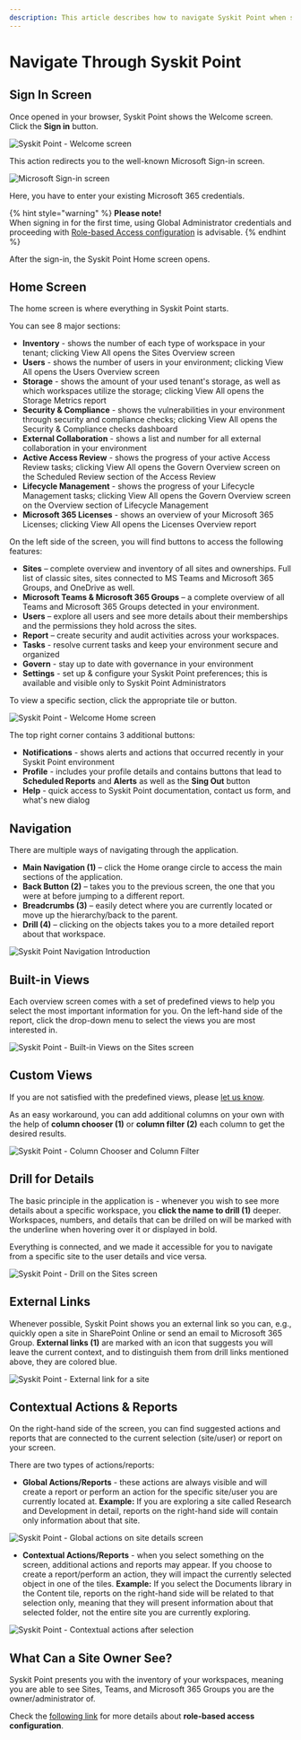 ```yaml
---
description: This article describes how to navigate Syskit Point when starting the application for the first time.
---
```


# Navigate Through Syskit Point

## Sign In Screen

Once opened in your browser, Syskit Point shows the Welcome screen. Click the **Sign in** button.

![Syskit Point - Welcome screen](../.gitbook/assets/syskit-point-quick-start-guide-welcome-screen.png)

This action redirects you to the well-known Microsoft Sign-in screen.

![Microsoft Sign-in screen](../.gitbook/assets/syskit-point-quick-start-guide-microsoft-sign-in-screen.png)

Here, you have to enter your existing Microsoft 365 credentials.

{% hint style="warning" %}
**Please note!**  
When signing in for the first time, using Global Administrator credentials and proceeding with [Role-based Access configuration](../configuration/enable-role-based-access.md) is advisable.
{% endhint %}

After the sign-in, the Syskit Point Home screen opens.

## Home Screen

The home screen is where everything in Syskit Point starts. 

You can see 8 major sections:

 * **Inventory** - shows the number of each type of workspace in your tenant; clicking View All opens the Sites Overview screen  
 * **Users** - shows the number of users in your environment; clicking View All opens the Users Overview screen
 * **Storage** - shows the amount of your used tenant's storage, as well as which workspaces utilize the storage; clicking View All opens the Storage Metrics report
 * **Security & Compliance** - shows the vulnerabilities in your environment through security and compliance checks; clicking View All opens the Security & Compliance checks dashboard
 * **External Collaboration** - shows a list and number for all external collaboration in your environment
 * **Active Access Review** - shows the progress of your active Access Review tasks; clicking View All opens the Govern Overview screen on the Scheduled Review section of the Access Review 
 * **Lifecycle Management** - shows the progress of your Lifecycle Management tasks; clicking View All opens the Govern Overview screen on the Overview section of Lifecycle Management
 * **Microsoft 365 Licenses** - shows an overview of your Microsoft 365 Licenses; clicking View All opens the Licenses Overview report

On the left side of the screen, you will find buttons to access the following features:

* **Sites** – complete overview and inventory of all sites and ownerships. Full list of classic sites, sites connected to MS Teams and Microsoft 365 Groups, and OneDrive as well. 
* **Microsoft Teams & Microsoft 365 Groups** – a complete overview of all Teams and Microsoft 365 Groups detected in your environment. 
* **Users** – explore all users and see more details about their memberships and the permissions they hold across the sites. 
* **Report** – create security and audit activities across your workspaces. 
* **Tasks** - resolve current tasks and keep your environment secure and organized
* **Govern** - stay up to date with governance in your environment
* **Settings** - set up & configure your Syskit Point preferences; this is available and visible only to Syskit Point Administrators

To view a specific section, click the appropriate tile or button.

![Syskit Point - Welcome Home screen](../.gitbook/assets/syskit-point-quick-start-guide-syskit-point-home-screen.png)

The top right corner contains 3 additional buttons:

  * **Notifications** - shows alerts and actions that occurred recently in your Syskit Point environment
  * **Profile** - includes your profile details and contains buttons that lead to **Scheduled Reports** and **Alerts** as well as the **Sing Out** button
  * **Help** - quick access to Syskit Point documentation, contact us form, and what's new dialog

## Navigation

There are multiple ways of navigating through the application.

* **Main Navigation (1)** – click the Home orange circle to access the main sections of the application. 
* **Back Button (2)** – takes you to the previous screen, the one that you were at before jumping to a different report. 
* **Breadcrumbs (3)** – easily detect where you are currently located or move up the hierarchy/back to the parent. 
* **Drill (4)** – clicking on the objects takes you to a more detailed report about that workspace. 


![Syskit Point Navigation Introduction](../.gitbook/assets/syskit-point-quick-start-guide-navigation-elements.png)

## Built-in Views

Each overview screen comes with a set of predefined views to help you select the most important information for you. On the left-hand side of the report, click the drop-down menu to select the views you are most interested in.

![Syskit Point - Built-in Views on the Sites screen](../.gitbook/assets/syskit-point-quick-start-guide-syskit-point-built-in-views-on-the-sites-screen.png)

## Custom Views

If you are not satisfied with the predefined views, please [let us know](https://feedback.syskit.com/).

As an easy workaround, you can add additional columns on your own with the help of **column chooser (1)** or **column filter (2)** each column to get the desired results.

![Syskit Point - Column Chooser and Column Filter](../.gitbook/assets/syskit-point-quick-start-guide-syskit-point-column-chooser-and-column-filter.png)

## Drill for Details

The basic principle in the application is - whenever you wish to see more details about a specific workspace, you **click the name to drill (1)** deeper. Workspaces, numbers, and details that can be drilled on will be marked with the underline when hovering over it or displayed in bold.

Everything is connected, and we made it accessible for you to navigate from a specific site to the user details and vice versa.

![Syskit Point - Drill on the Sites screen](../.gitbook/assets/syskit-point-quick-start-guide-syskit-point-drill-on-the-sites-screen.png)

## External Links

Whenever possible, Syskit Point shows you an external link so you can, e.g., quickly open a site in SharePoint Online or send an email to Microsoft 365 Group. **External links (1)** are marked with an icon that suggests you will leave the current context, and to distinguish them from drill links mentioned above, they are colored blue.

![Syskit Point - External link for a site](../.gitbook/assets/syskit-point-quick-start-guide-syskit-point-external-link-for-a-site.png)

## Contextual Actions & Reports

On the right-hand side of the screen, you can find suggested actions and reports that are connected to the current selection \(site/user\) or report on your screen.

There are two types of actions/reports:

* **Global Actions/Reports** - these actions are always visible and will create a report or perform an action for the specific site/user you are currently located at. **Example:** If you are exploring a site called Research and Development in detail, reports on the right-hand side will contain only information about that site.

![Syskit Point - Global actions on site details screen](../.gitbook/assets/syskit-point-quick-start-guide-syskit-point-global-actions-on-site-details-screen.png)

* **Contextual Actions/Reports** - when you select something on the screen, additional actions and reports may appear. If you choose to create a report/perform an action, they will impact the currently selected object in one of the tiles. **Example:** If you select the Documents library in the Content tile, reports on the right-hand side will be related to that selection only, meaning that they will present information about that selected folder, not the entire site you are currently exploring.

![Syskit Point - Contextual actions after selection](../.gitbook/assets/syskit-point-quick-start-guide-syskit-point-contextual-actions-after-selection.png)

## **What Can a Site Owner See?**

Syskit Point presents you with the inventory of your workspaces, meaning you are able to see Sites, Teams, and Microsoft 365 Groups you are the owner/administrator of.

Check the [following link](../configuration/enable-role-based-access.md) for more details about **role-based access configuration**.

